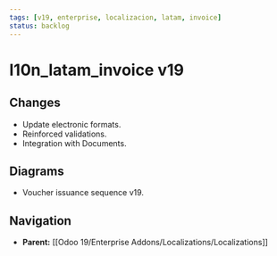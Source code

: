 ```yaml
---
tags: [v19, enterprise, localizacion, latam, invoice]
status: backlog
---
```

# l10n_latam_invoice v19

## Changes
- Update electronic formats.
- Reinforced validations.
- Integration with Documents.

## Diagrams
- Voucher issuance sequence v19.






## Navigation
- **Parent:** [[Odoo 19/Enterprise Addons/Localizations/Localizations]]
